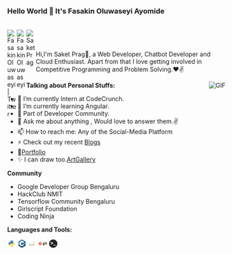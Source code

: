 ### Hello World 👋 It's Fasakin Oluwaseyi Ayomide

<br/>


<a href="[https://twitter.com/FasakinOluwas13]">
<img align="left" alt="Fasakin Oluwaseyi | Twitter" width="22px" src="https://cdn.jsdelivr.net/npm/simple-icons@v3/icons/twitter.svg" />
</a>
<a href="https://www.linkedin.com/in/fasakin-oluwaseyi-527374188/">
<img align="left" alt="Fasakin Oluwaseyi" width="22px" src="https://cdn.jsdelivr.net/npm/simple-icons@v3/icons/linkedin.svg" />
</a>
<a href="https://www.instagram.com/sakigo_09/">
<img align="left" alt="Saket Prag" width="22px" src="https://cdn.jsdelivr.net/npm/simple-icons@v3/icons/instagram.svg" />
</a>
<br />

<br />

Hi,I'm Saket Prag🙌, a Web Developer, Chatbot Developer and Cloud Enthusiast. Apart from that I love getting involved in Competitive Programming and Problem Solving.❤✌


<img align="right" alt="GIF" src="https://media.giphy.com/media/USV0ym3bVWQJJmNu3N/giphy.gif" />


**Talking about Personal Stuffs:**

- 🔭 I’m currently Intern at CodeCrunch.
- 🌱 I’m currently learning Angular.
- 👯 Part of Developer Community.
- 💬 Ask me about anything , Would love to answer them.✌
- 📫 How to reach me: Any of the Social-Media Platform 
- ⚡ Check out my recent [Blogs](https://medium.com/@saketprag322)
- 📝[Portfolio](https://sakigo9.github.io/MyPortfolio/)
- ✨ I can draw too.[ArtGallery](https://www.instagram.com/finding_my.way/)



**Community**
- Google Developer Group Bengaluru
- HackClub NMIT
- Tensorflow Community Bengaluru
- Girlscript Foundation
- Coding Ninja

**Languages and Tools:**


<code><img height="20" src="https://raw.githubusercontent.com/github/explore/80688e429a7d4ef2fca1e82350fe8e3517d3494d/topics/python/python.png"></code>
<code><img height="20" src="https://raw.githubusercontent.com/github/explore/80688e429a7d4ef2fca1e82350fe8e3517d3494d/topics/cpp/cpp.png"></code>
<code><img height="20" src="https://raw.githubusercontent.com/github/explore/80688e429a7d4ef2fca1e82350fe8e3517d3494d/topics/mysql/mysql.png"></code>
<code><img height="20" src="https://raw.githubusercontent.com/github/explore/80688e429a7d4ef2fca1e82350fe8e3517d3494d/topics/git/git.png"></code>
<code><img height="20" src="https://raw.githubusercontent.com/github/explore/80688e429a7d4ef2fca1e82350fe8e3517d3494d/topics/terminal/terminal.png"></code>

